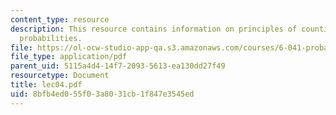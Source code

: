 ```yaml
---
content_type: resource
description: This resource contains information on principles of counting, and binomial
  probabilities.
file: https://ol-ocw-studio-app-qa.s3.amazonaws.com/courses/6-041-probabilistic-systems-analysis-and-applied-probability-spring-2006/8bfb4ed055f03a8031cb1f847e3545ed_lec04.pdf
file_type: application/pdf
parent_uid: 5115a4d4-14f7-2093-5613-ea130dd27f49
resourcetype: Document
title: lec04.pdf
uid: 8bfb4ed0-55f0-3a80-31cb-1f847e3545ed
---
```

